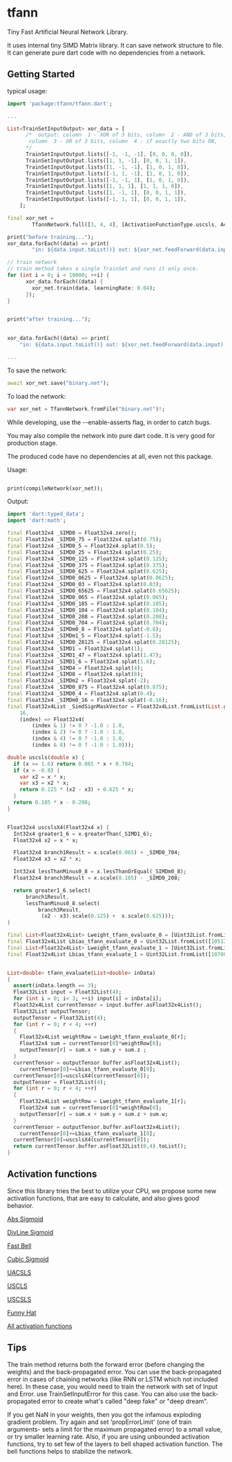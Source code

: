# tfann

Tiny Fast Artificial Neural Network Library.

It uses internal tiny SIMD Matrix library.
It can save network structure to file.
It can generate pure dart code with no dependencies from a network.

## Getting Started

typical usage:

```dart
import 'package:tfann/tfann.dart';

...

List<TrainSetInputOutput> xor_data = [
      /*  output: column  1 - XOR of 3 bits, column  2 - AND of 3 bits,
       column  3 - OR of 3 bits, column  4 - if exactly two bits ON,
      */
      TrainSetInputOutput.lists([-1, -1, -1], [0, 0, 0, 0]),
      TrainSetInputOutput.lists([1, 1, -1], [0, 0, 1, 1]),
      TrainSetInputOutput.lists([1, -1, -1], [1, 0, 1, 0]),
      TrainSetInputOutput.lists([-1, 1, -1], [1, 0, 1, 0]),
      TrainSetInputOutput.lists([-1, -1, 1], [1, 0, 1, 0]),
      TrainSetInputOutput.lists([1, 1, 1], [1, 1, 1, 0]),
      TrainSetInputOutput.lists([1, -1, 1], [0, 0, 1, 1]),
      TrainSetInputOutput.lists([-1, 1, 1], [0, 0, 1, 1]),
    ];

final xor_net =
        TfannNetwork.full([3, 4, 4], [ActivationFunctionType.uscsls, ActivationFunctionType.uscsls]);

print("before training...");
xor_data.forEach((data) => print(
        "in: ${data.input.toList()} out: ${xor_net.feedForward(data.input).toList()} expected: ${data.output.toList()}"));

// train network
// train method takes a single TrainSet and runs it only once.
for (int i = 0; i < 10000; ++i) {
      xor_data.forEach((data) {
        xor_net.train(data, learningRate: 0.04);
      });
}


print("after training...");

    
xor_data.forEach((data) => print(
    "in: ${data.input.toList()} out: ${xor_net.feedForward(data.input).toList()} expected: ${data.output.toList()}"));

...


```

To save the network:

```dart
await xor_net.save("binary.net");
```

To load the network:

```dart
var xor_net = TfannNetwork.fromFile("binary.net")!;
```

While developing, use the  --enable-asserts flag, in order to catch bugs.

You may also compile the network into pure dart code. It is very good for production stage.

The produced code have no dependencies at all, even not this package.

Usage:

```dart

print(compileNetwork(xor_net));

```

Output:

```dart
import 'dart:typed_data';
import 'dart:math';

final Float32x4 _SIMD0 = Float32x4.zero();
final Float32x4 _SIMD0_75 = Float32x4.splat(0.75);
final Float32x4 _SIMD0_5 = Float32x4.splat(0.5);
final Float32x4 _SIMD0_25 = Float32x4.splat(0.25);
final Float32x4 _SIMD0_125 = Float32x4.splat(0.125);
final Float32x4 _SIMD0_375 = Float32x4.splat(0.375);
final Float32x4 _SIMD0_625 = Float32x4.splat(0.625);
final Float32x4 _SIMD0_0625 = Float32x4.splat(0.0625);
final Float32x4 _SIMD0_03 = Float32x4.splat(0.03);
final Float32x4 _SIMD0_65625 = Float32x4.splat(0.65625);
final Float32x4 _SIMD0_065 = Float32x4.splat(0.065);
final Float32x4 _SIMD0_185 = Float32x4.splat(0.185);
final Float32x4 _SIMD0_104 = Float32x4.splat(0.104);
final Float32x4 _SIMD0_208 = Float32x4.splat(0.208);
final Float32x4 _SIMD0_704 = Float32x4.splat(0.704);
final Float32x4 _SIMDm0_8 = Float32x4.splat(-0.8);
final Float32x4 _SIMDm1_5 = Float32x4.splat(-1.5);
final Float32x4 _SIMD0_28125 = Float32x4.splat(0.28125);
final Float32x4 _SIMD1 = Float32x4.splat(1);
final Float32x4 _SIMD1_47 = Float32x4.splat(1.47);
final Float32x4 _SIMD1_6 = Float32x4.splat(1.6);
final Float32x4 _SIMD4 = Float32x4.splat(4);
final Float32x4 _SIMD8 = Float32x4.splat(8);
final Float32x4 _SIMDm2 = Float32x4.splat(-2);
final Float32x4 _SIMD0_875 = Float32x4.splat(0.875);
final Float32x4 _SIMD0_4 = Float32x4.splat(0.4);
final Float32x4 _SIMDm0_16 = Float32x4.splat(-0.16);
final Float32x4List _SimdSignMaskVector = Float32x4List.fromList(List.generate(
    16,
    (index) => Float32x4(
        (index & 1) != 0 ? -1.0 : 1.0,
        (index & 2) != 0 ? -1.0 : 1.0,
        (index & 4) != 0 ? -1.0 : 1.0,
        (index & 8) != 0 ? -1.0 : 1.0)));

double uscsls(double x) {
  if (x >= 1.6) return 0.065 * x + 0.704;
  if (x > -0.8) {
    var x2 = x * x;
    var x3 = x2 * x;
    return 0.125 * (x2 - x3) + 0.625 * x;
  }
  return 0.185 * x - 0.208;
}


Float32x4 uscslsX4(Float32x4 x) {
  Int32x4 greater1_6 = x.greaterThan(_SIMD1_6);
  Float32x4 x2 = x * x;

  Float32x4 branch1Result = x.scale(0.065) + _SIMD0_704;
  Float32x4 x3 = x2 * x;

  Int32x4 lessThanMinus0_8 = x.lessThanOrEqual(_SIMDm0_8);
  Float32x4 branch3Result = x.scale(0.185) - _SIMD0_208;

  return greater1_6.select(
      branch1Result,
      lessThanMinus0_8.select(
          branch3Result,
           (x2 - x3).scale(0.125) +  x.scale(0.625)));
}

final List<Float32x4List> Lweight_tfann_evaluate_0 = [Uint32List.fromList([1065924784, 3218828940, 3218824008, 0]).buffer.asFloat32x4List(), Uint32List.fromList([1074832170, 3207276024, 3207270630, 0]).buffer.asFloat32x4List(), Uint32List.fromList([3218045595, 1058827529, 1058838751, 0]).buffer.asFloat32x4List(), Uint32List.fromList([3213025879, 3213257327, 3213261317, 0]).buffer.asFloat32x4List()];
final Float32x4List Lbias_tfann_evaluate_0 = Uint32List.fromList([1051252787, 3212525348, 3213439945, 1049866728]).buffer.asFloat32x4List();
final List<Float32x4List> Lweight_tfann_evaluate_1 = [Uint32List.fromList([3232711821, 1078727539, 3223330061, 1083118854]).buffer.asFloat32x4List(), Uint32List.fromList([3220807383, 3217432562, 3229760405, 3194501247]).buffer.asFloat32x4List(), Uint32List.fromList([3223501112, 1079543989, 1069180988, 3181878151]).buffer.asFloat32x4List(), Uint32List.fromList([1078650051, 1071470358, 1085387923, 3224445642]).buffer.asFloat32x4List()];
final Float32x4List Lbias_tfann_evaluate_1 = Uint32List.fromList([1070831670, 3197145344, 1083611721, 1076128681]).buffer.asFloat32x4List();


List<double> tfann_evaluate(List<double> inData) 
{
  assert(inData.length == 3);
  Float32List input = Float32List(4);
  for (int i = 0; i< 3; ++i) input[i] = inData[i];
  Float32x4List currentTensor = input.buffer.asFloat32x4List();
  Float32List outputTensor;
  outputTensor = Float32List(4);
  for (int r = 0; r < 4; ++r)
  {
    Float32x4List weightRow = Lweight_tfann_evaluate_0[r];
    Float32x4 sum = currentTensor[0]*weightRow[0];
    outputTensor[r] = sum.x + sum.y + sum.z ;
  }
  currentTensor = outputTensor.buffer.asFloat32x4List();
    currentTensor[0]+=Lbias_tfann_evaluate_0[0];
  currentTensor[0]=uscslsX4(currentTensor[0]);
  outputTensor = Float32List(4);
  for (int r = 0; r < 4; ++r)
  {
    Float32x4List weightRow = Lweight_tfann_evaluate_1[r];
    Float32x4 sum = currentTensor[0]*weightRow[0];
    outputTensor[r] = sum.x + sum.y + sum.z + sum.w;
  }
  currentTensor = outputTensor.buffer.asFloat32x4List();
    currentTensor[0]+=Lbias_tfann_evaluate_1[0];
  currentTensor[0]=uscslsX4(currentTensor[0]);
  return currentTensor.buffer.asFloat32List(0,4).toList();
}

```

## Activation functions

Since this library tries the best to utilize your CPU, we propose some new activation functions, that are easy to calculate, and also gives good behavior.

[Abs Sigmoid](https://www.desmos.com/calculator/ukybfmgvot)

[DivLine Sigmoid](https://www.desmos.com/calculator/bvf5vfuola)

[Fast Bell](https://www.desmos.com/calculator/pvmo0rm7nt)

[Cubic Sigmoid](https://www.desmos.com/calculator/dfnyzvoucc)

[UACSLS](https://www.desmos.com/calculator/ftbmhwspfo)

[USCLS](https://www.desmos.com/calculator/mzjwraayia)

[USCSLS](https://www.desmos.com/calculator/dlfulx2isk)

[Funny Hat](https://www.desmos.com/calculator/vuuufb7g72)

[All activation functions](https://www.desmos.com/calculator/tyruwhpfth)

## Tips

The train method returns both the forward error (before changing the weights) and the back-propagated error.
You can use the back-propagated error in cases of chaining networks (like RNN or LSTM which not included here).
In these case, you would need to train the network with set of Input and Error. use TrainSetInputError for this case.
You can also use the back-propagated error to create what's called "deep fake" or "deep dream".

If you get NaN in your weights, then you got the infamous exploding gradient problem. Try again and set 'propErrorLimit' (one of train arguments- sets a limit for the maximum propagated error) to a small value, or try smaller learning rate.
Also, if you are using unbounded activation functions, try to set few of the layers to bell shaped activation function. The bell functions helps to stabilize the network.
